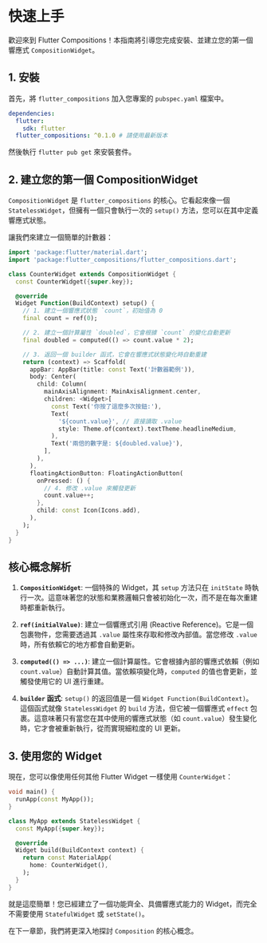 # 快速上手

歡迎來到 Flutter Compositions！本指南將引導您完成安裝、並建立您的第一個響應式 `CompositionWidget`。

## 1. 安裝

首先，將 `flutter_compositions` 加入您專案的 `pubspec.yaml` 檔案中。

```yaml
dependencies:
  flutter:
    sdk: flutter
  flutter_compositions: ^0.1.0 # 請使用最新版本
```

然後執行 `flutter pub get` 來安裝套件。

## 2. 建立您的第一個 CompositionWidget

`CompositionWidget` 是 `flutter_compositions` 的核心。它看起來像一個 `StatelessWidget`，但擁有一個只會執行一次的 `setup()` 方法，您可以在其中定義響應式狀態。

讓我們來建立一個簡單的計數器：

```dart
import 'package:flutter/material.dart';
import 'package:flutter_compositions/flutter_compositions.dart';

class CounterWidget extends CompositionWidget {
  const CounterWidget({super.key});

  @override
  Widget Function(BuildContext) setup() {
    // 1. 建立一個響應式狀態 `count`，初始值為 0
    final count = ref(0);

    // 2. 建立一個計算屬性 `doubled`，它會根據 `count` 的變化自動更新
    final doubled = computed(() => count.value * 2);

    // 3. 返回一個 builder 函式，它會在響應式狀態變化時自動重建
    return (context) => Scaffold(
      appBar: AppBar(title: const Text('計數器範例')),
      body: Center(
        child: Column(
          mainAxisAlignment: MainAxisAlignment.center,
          children: <Widget>[
            const Text('你按了這麼多次按鈕:'),
            Text(
              '${count.value}', // 直接讀取 .value
              style: Theme.of(context).textTheme.headlineMedium,
            ),
            Text('兩倍的數字是: ${doubled.value}'),
          ],
        ),
      ),
      floatingActionButton: FloatingActionButton(
        onPressed: () {
          // 4. 修改 .value 來觸發更新
          count.value++;
        },
        child: const Icon(Icons.add),
      ),
    );
  }
}
```

## 核心概念解析

1.  **`CompositionWidget`**: 一個特殊的 Widget，其 `setup` 方法只在 `initState` 時執行一次。這意味著您的狀態和業務邏輯只會被初始化一次，而不是在每次重建時都重新執行。

2.  **`ref(initialValue)`**: 建立一個響應式引用 (Reactive Reference)。它是一個包裹物件，您需要透過其 `.value` 屬性來存取和修改內部值。當您修改 `.value` 時，所有依賴它的地方都會自動更新。

3.  **`computed(() => ...)`**: 建立一個計算屬性。它會根據內部的響應式依賴（例如 `count.value`）自動計算其值。當依賴項變化時，`computed` 的值也會更新，並觸發使用它的 UI 進行重建。

4.  **`builder` 函式**: `setup()` 的返回值是一個 `Widget Function(BuildContext)`。這個函式就像 `StatelessWidget` 的 `build` 方法，但它被一個響應式 `effect` 包裹。這意味著只有當您在其中使用的響應式狀態（如 `count.value`）發生變化時，它才會被重新執行，從而實現細粒度的 UI 更新。

## 3. 使用您的 Widget

現在，您可以像使用任何其他 Flutter Widget 一樣使用 `CounterWidget`：

```dart
void main() {
  runApp(const MyApp());
}

class MyApp extends StatelessWidget {
  const MyApp({super.key});

  @override
  Widget build(BuildContext context) {
    return const MaterialApp(
      home: CounterWidget(),
    );
  }
}
```

就是這麼簡單！您已經建立了一個功能齊全、具備響應式能力的 Widget，而完全不需要使用 `StatefulWidget` 或 `setState()`。

在下一章節，我們將更深入地探討 `Composition` 的核心概念。
